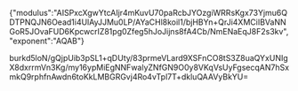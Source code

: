 {"modulus":"AISPxcXgwYtcAIjr4mKuvU70paRcbJYOzgiWRRsKgx73Yjmu6QDTPNQJN6Oead1i4UlAyJJMu0LP\/AYaCHl8koil1\/bjHBYn+QrJi4XMCiIBVaNNGoR5JOvaFUD6KpcwcrIZ81pg0Zfeg5hJoJijns8fA4Cb\/NmENaEqJ8F2s3kv","exponent":"AQAB"}

burkd5loN/gQjpUib3pSL1+qDUty/83prmeVLard9XSFnCO8tS3Z8uaQYxUNIgX8dxrrmVn3Kg/my16ypMiEgNNFwalyZNfGN9O0y8VKqVsUyFgsecqAN7hSxmkQ9rphfnAwdn6toKkLMBGRGvj4Ro4vTpl7T+dkluQAAVyBkYU=